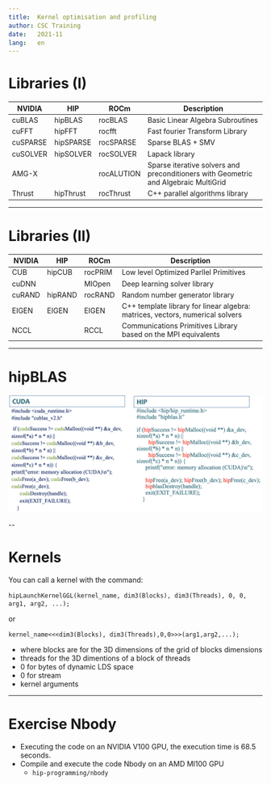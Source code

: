 ```yaml
---
title:  Kernel optimisation and profiling
author: CSC Training
date:   2021-11
lang:   en
---
```


# Libraries (I)

 NVIDIA  | HIP  | ROCm  | Description  |
|---|---|---|---|
| cuBLAS  | hipBLAS  |  rocBLAS | Basic Linear Algebra Subroutines  |
| cuFFT   | hipFFT |  rocfft |  Fast fourier Transform Library |
| cuSPARSE | hipSPARSE  | rocSPARSE  | Sparse BLAS + SMV  |
| cuSOLVER  | hipSOLVER  | rocSOLVER  | Lapack library  |
| AMG-X  |   | rocALUTION  | Sparse iterative solvers and preconditioners with Geometric and Algebraic MultiGrid  |
| Thrust  | hipThrust  | rocThrust  | C++ parallel algorithms library  |


---

# Libraries (II) 

 NVIDIA  | HIP  | ROCm  | Description  |
|---|---|---|---|
| CUB  | hipCUB  | rocPRIM  | Low level Optimized Parllel Primitives  |
| cuDNN  |   | MIOpen  | Deep learning solver library  |
| cuRAND  | hipRAND  |  rocRAND | Random number generator library  |
| EIGEN   | EIGEN |  EIGEN |  C++ template library for linear algebra: matrices, vectors, numerical solvers |
| NCCL  |   |  RCCL | Communications Primitives Library based on the MPI equivalents   |

---

# hipBLAS

![width:1000px height:13cm](./img/hipblas.png)

--

# Kernels

You can call a kernel with the command:

```
hipLaunchKernelGGL(kernel_name, dim3(Blocks), dim3(Threads), 0, 0, arg1, arg2, ...);
```

or
```
kernel_name<<<dim3(Blocks), dim3(Threads),0,0>>>(arg1,arg2,...);
```
* where blocks are for the 3D dimensions of the grid of blocks dimensions
* threads for the 3D dimentions of a block of threads
* 0 for bytes of dynamic LDS space
* 0 for stream
* kernel arguments 

---

# Exercise Nbody

* Executing the code on an NVIDIA V100 GPU, the execution time is 68.5 seconds.
* Compile and execute the code Nbody on an AMD MI100 GPU
    * `hip-programming/nbody`

